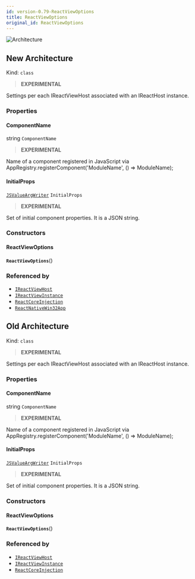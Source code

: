 ```yaml
---
id: version-0.79-ReactViewOptions
title: ReactViewOptions
original_id: ReactViewOptions
---
```


![Architecture](https://img.shields.io/badge/architecture-new_&_old-green)

## New Architecture

Kind: `class`

> **EXPERIMENTAL**

Settings per each IReactViewHost associated with an IReactHost instance.

### Properties
#### ComponentName
 string `ComponentName`

> **EXPERIMENTAL**

Name of a component registered in JavaScript via AppRegistry.registerComponent('ModuleName', () => ModuleName);

#### InitialProps
 [`JSValueArgWriter`](JSValueArgWriter) `InitialProps`

> **EXPERIMENTAL**

Set of initial component properties. It is a JSON string.

### Constructors
#### ReactViewOptions
 **`ReactViewOptions`**()

### Referenced by
- [`IReactViewHost`](IReactViewHost)
- [`IReactViewInstance`](IReactViewInstance)
- [`ReactCoreInjection`](ReactCoreInjection)
- [`ReactNativeWin32App`](ReactNativeWin32App)

## Old Architecture

Kind: `class`

> **EXPERIMENTAL**

Settings per each IReactViewHost associated with an IReactHost instance.

### Properties
#### ComponentName
 string `ComponentName`

> **EXPERIMENTAL**

Name of a component registered in JavaScript via AppRegistry.registerComponent('ModuleName', () => ModuleName);

#### InitialProps
 [`JSValueArgWriter`](JSValueArgWriter) `InitialProps`

> **EXPERIMENTAL**

Set of initial component properties. It is a JSON string.

### Constructors
#### ReactViewOptions
 **`ReactViewOptions`**()

### Referenced by
- [`IReactViewHost`](IReactViewHost)
- [`IReactViewInstance`](IReactViewInstance)
- [`ReactCoreInjection`](ReactCoreInjection)
